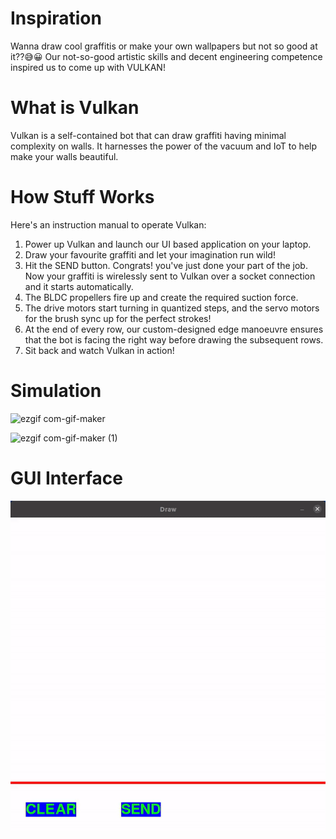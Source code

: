 # Inspiration
Wanna draw cool graffitis or make your own wallpapers but not so good at it??😅😀
Our not-so-good artistic skills and decent engineering competence inspired us to come up with VULKAN!

# What is Vulkan
Vulkan is a self-contained bot that can draw graffiti having minimal complexity on walls. It harnesses the power of the vacuum and IoT to help make your walls beautiful.

# How Stuff Works
Here's an instruction manual to operate Vulkan:
 
1. Power up Vulkan and launch our UI based application on your laptop. 
2. Draw your favourite graffiti and let your imagination run wild!
3. Hit the SEND button. Congrats! you've just done your part of the job. Now your graffiti is wirelessly sent to Vulkan over a socket connection and it starts automatically.
4. The BLDC propellers fire up and create the required suction force.
5. The drive motors start turning in quantized steps, and the servo motors for the brush sync up for the perfect strokes!
6. At the end of every row, our custom-designed edge manoeuvre ensures that the bot is facing the right way before drawing the subsequent rows.
7. Sit back and watch Vulkan in action!  

# Simulation
![ezgif com-gif-maker](https://user-images.githubusercontent.com/36446402/111867714-d582fe00-899b-11eb-89fe-d23b2482b60d.gif)

![ezgif com-gif-maker (1)](https://user-images.githubusercontent.com/36446402/111867788-5215dc80-899c-11eb-814f-285f31a0b0d2.gif)

# GUI Interface 
![Alt Text](https://github.com/7divs7/Vulkan/blob/main/ezgif.com-gif-maker%20(2).gif)

